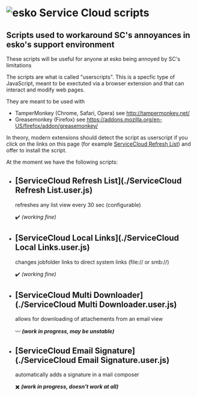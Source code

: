 ![esko](https://www.esko.com/design/esko/img/logo-esko-new.png "Esko") Service Cloud scripts
====== 
## Scripts used to workaround SC's annoyances in esko's support environment ##

These scripts will be useful for anyone at esko being annoyed by SC's limitations

The scripts are what is called "userscripts". This is a specfic type of JavaScript, meant to be exectuted via a browser extension and that can interact and modify web pages.

They are meant to be used with
+ TamperMonkey (Chrome, Safari, Opera) see http://tampermonkey.net/
+ Greasemonkey (Firefox) see https://addons.mozilla.org/en-US/firefox/addon/greasemonkey/

In theory, modern extensions should detect the script as userscript if you click on the links on this page (for example [ServiceCloud Refresh List](./raw/master/ServiceCloud%20Refresh%20List.user.js)) and offer to install the script.


At the moment we have the following scripts:
+ [ServiceCloud Refresh List](./ServiceCloud Refresh List.user.js)
  ------

  refreshes any list view every 30 sec (configurable)
  
  :heavy_check_mark: _(working fine)_

+ [ServiceCloud Local Links](./ServiceCloud Local Links.user.js)
  ------

  changes jobfolder links to direct system links (file:// or smb://)
  
  :heavy_check_mark: _(working fine)_

+ [ServiceCloud Multi Downloader](./ServiceCloud Multi Downloader.user.js)
  ------

  allows for downloading of attachements from an email view
  
  :wavy_dash: _**(work in progress, may be unstable)**_

+ [ServiceCloud Email Signature](./ServiceCloud Email Signature.user.js)
  ------

  automatically adds a signature in a mail composer
  
  :heavy_multiplication_x: _**(work in progress, doesn't work at all)**_

